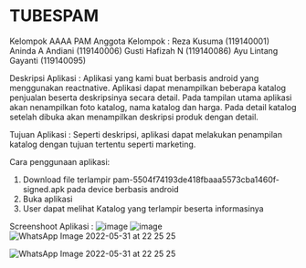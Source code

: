 # TUBESPAM
Kelompok AAAA PAM 
Anggota Kelompok :
Reza Kusuma (119140001)
Aninda A Andiani (119140006)
Gusti Hafizah N (119140086)
Ayu Lintang Gayanti (119140095)

Deskripsi Aplikasi :
Aplikasi yang kami buat berbasis android yang menggunakan reactnative.
Aplikasi dapat menampilkan beberapa katalog penjualan beserta deskripsinya secara detail. 
Pada tampilan utama aplikasi akan nenampilkan foto katalog, nama katalog dan harga. 
Pada detail katalog setelah dibuka akan menampilkan deskripsi produk dengan detail.

Tujuan Aplikasi :
Seperti deskripsi, aplikasi dapat melakukan penampilan katalog dengan tujuan tertentu seperti marketing.

Cara penggunaan aplikasi:
1. Download file terlampir pam-5504f74193de418fbaaa5573cba1460f-signed.apk pada device berbasis android
2. Buka aplikasi
3. User dapat melihat Katalog yang terlampir beserta informasinya

Screenshoot Aplikasi :
![image](https://user-images.githubusercontent.com/84630191/171211048-28ec61ce-ad41-4a44-aeca-5f18b98de900.png)
![image](https://user-images.githubusercontent.com/84630191/171211131-ae8426df-c0f0-4ec5-b6ba-3b6e2ad32ed2.png)
![WhatsApp Image 2022-05-31 at 22 25 25](https://user-images.githubusercontent.com/84630191/171211865-c5ae6292-a9ad-4318-9197-1881cc54a19b.jpeg)

![WhatsApp Image 2022-05-31 at 22 25 25](https://user-images.githubusercontent.com/84630191/171212962-1a96074d-a3aa-478e-be9e-7737749a6883.jpeg)
